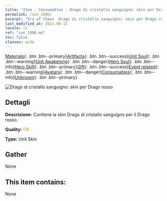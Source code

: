 ```yaml
---
title: "Item - Consumables - Drago di cristallo sanguigno: skin per Drago rosso"
permalink: /con_1996/
excerpt: "Era of Chaos  Drago di cristallo sanguigno: skin per Drago rosso"
last_modified_at: 2021-06-15
locale: it
ref: "con_1996.md"
toc: false
classes: wide
---
```

 [Materials](/ItemsIT/){: .btn .btn--primary}[Artifacts](/ItemsIT/Artifacts/){: .btn .btn--success}[Unit Soul](/ItemsIT/UnitSoul/){: .btn .btn--warning}[Unit Awakening](/ItemsIT/UnitAwakening/){: .btn .btn--danger}[Hero Soul](/ItemsIT/HeroSoul/){: .btn .btn--info}[Hero Skill](/ItemsIT/HeroSkill/){: .btn .btn--primary}[Gift](/ItemsIT/Gift/){: .btn .btn--success}[Event related](/ItemsIT/Events/){: .btn .btn--warning}[Avatars](/ItemsIT/Avatars/){: .btn .btn--danger}[Consumables](/ItemsIT/Consumables/){: .btn .btn--info}[Unknown](/ItemsIT/Unknown/){: .btn .btn--primary}

 ![Drago di cristallo sanguigno: skin per Drago rosso](/images/u/ti_honglongdiancang.jpg)

## Dettagli
 **Descrizione:** Contiene la skin Drago di cristallo sanguigno per il Drago rosso.

 **Quality:** <span style="color: #FF8C00">OK</span>

 **Type:** Unit Skin

## Gather

  None

## This item contains:

  None

